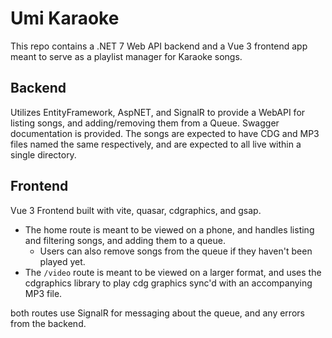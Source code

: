 # Umi Karaoke

This repo contains a .NET 7 Web API backend and a Vue 3 frontend app meant to serve as a playlist manager for Karaoke songs.

## Backend

Utilizes EntityFramework, AspNET, and SignalR to provide a WebAPI for listing songs, and adding/removing them from a Queue. Swagger documentation is provided.
The songs are expected to have CDG and MP3 files named the same respectively, and are expected to all live within a single directory.

## Frontend

Vue 3 Frontend built with vite, quasar, cdgraphics, and gsap. 
- The home route is meant to be viewed on a phone, and handles listing and filtering songs, and adding them to a queue. 
  - Users can also remove songs from the queue if they haven't been played yet. 
- The `/video` route is meant to be viewed on a larger format, and uses the cdgraphics library to play cdg graphics sync'd with an accompanying MP3 file.

both routes use SignalR for messaging about the queue, and any errors from the backend.